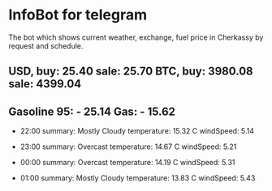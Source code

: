 # InfoBot for telegram
The bot which shows current weather, exchange, fuel price in Cherkassy by request and schedule.
 
USD, buy: 25.40
         sale: 25.70
BTC, buy: 3980.08
         sale: 4399.04
------------------------------
Gasoline 95: - 25.14
Gas: - 15.62
------------------------------
- 22:00
summary: Mostly Cloudy
temperature: 15.32 C
windSpeed: 5.14

- 23:00
summary: Overcast
temperature: 14.67 C
windSpeed: 5.21

- 00:00
summary: Overcast
temperature: 14.19 C
windSpeed: 5.31

- 01:00
summary: Mostly Cloudy
temperature: 13.83 C
windSpeed: 5.43
